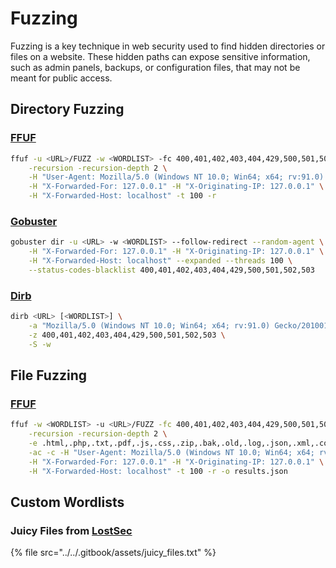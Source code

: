 # Fuzzing

Fuzzing is a key technique in web security used to find hidden directories or files on a website. These hidden paths can expose sensitive information, such as admin panels, backups, or configuration files, that may not be meant for public access.

## Directory Fuzzing

### [FFUF](https://github.com/ffuf/ffuf)

```bash
ffuf -u <URL>/FUZZ -w <WORDLIST> -fc 400,401,402,403,404,429,500,501,502,503 \
    -recursion -recursion-depth 2 \
    -H "User-Agent: Mozilla/5.0 (Windows NT 10.0; Win64; x64; rv:91.0) Gecko/20100101 Firefox/91.0" \
    -H "X-Forwarded-For: 127.0.0.1" -H "X-Originating-IP: 127.0.0.1" \
    -H "X-Forwarded-Host: localhost" -t 100 -r
```

### [Gobuster](https://github.com/ffuf/ffuf)

```bash
gobuster dir -u <URL> -w <WORDLIST> --follow-redirect --random-agent \
    -H "X-Forwarded-For: 127.0.0.1" -H "X-Originating-IP: 127.0.0.1" \
    -H "X-Forwarded-Host: localhost" --expanded --threads 100 \
    --status-codes-blacklist 400,401,402,403,404,429,500,501,502,503
```

### [Dirb](https://github.com/v0re/dirb)

```bash
dirb <URL> [<WORDLIST>] \
    -a "Mozilla/5.0 (Windows NT 10.0; Win64; x64; rv:91.0) Gecko/20100101 Firefox/91.0" \
    -z 400,401,402,403,404,429,500,501,502,503 \
    -S -w
```

## File Fuzzing

### [FFUF](https://github.com/ffuf/ffuf)

```bash
ffuf -w <WORDLIST> -u <URL>/FUZZ -fc 400,401,402,403,404,429,500,501,502,503 \
    -recursion -recursion-depth 2 \
    -e .html,.php,.txt,.pdf,.js,.css,.zip,.bak,.old,.log,.json,.xml,.config,.env,.asp,.aspx,.jsp,.gz,.tar,.sql,.db \
    -ac -c -H "User-Agent: Mozilla/5.0 (Windows NT 10.0; Win64; x64; rv:91.0) Gecko/20100101 Firefox/91.0" \
    -H "X-Forwarded-For: 127.0.0.1" -H "X-Originating-IP: 127.0.0.1" \
    -H "X-Forwarded-Host: localhost" -t 100 -r -o results.json
```

## Custom Wordlists

### Juicy Files from [LostSec](https://github.com/coffinxp)

{% file src="../../.gitbook/assets/juicy_files.txt" %}



